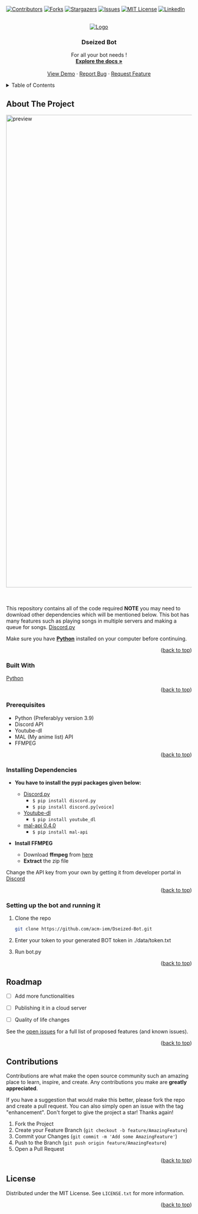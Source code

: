 <div id="top"></div>

[![Contributors][contributors-shield]][contributors-url]
[![Forks][forks-shield]][forks-url]
[![Stargazers][stars-shield]][stars-url]
[![Issues][issues-shield]][issues-url]
[![MIT License][license-shield]][license-url]
[![LinkedIn][linkedin-shield]][linkedin-url]



<!-- PROJECT LOGO -->
<br />
<div align="center">
  <a href="https://github.com/acm-iem/Dseized-Bot">
    <img src="https://github.com/acm-iem/Dseized-Bot/blob/master/data/Deseized%20Logo%20V2%20Transparent-01.png" alt="Logo">
  </a>

  <h3 align="center">Dseized Bot</h3>

  <p align="center">
    For all your bot needs !
    <br />
    <a href="https://github.com/acm-iem/Dseized-Bot"><strong>Explore the docs »</strong></a>
    <br />
    <br />
    <a href="https://github.com/acm-iem/Dseized-Bot">View Demo</a>
    ·
    <a href="https://github.com/acm-iem/Dseized-Bot/issues">Report Bug</a>
    ·
    <a href="https://github.com/acm-iem/Dseized-Bot/issues">Request Feature</a>
  </p>
</div>



<!-- TABLE OF CONTENTS -->
<details>
  <summary>Table of Contents</summary>
  <ol>
    <li>
      <a href="#about-the-project">About The Project</a>
      <ul>
        <li><a href="#built-with">Built With</a></li>
        <li><a href="#prerequisites">Prerequisites</a></li>
        <li><a href="#installing-dependencies">Installing Dependencies</a></li>
        <li><a href="#setting-up-the-bot-and-running-it">Setting up the bot and running it</a></li>
      </ul>
    </li>
    <li><a href="#roadmap">Roadmap</a></li>
    <li><a href="#contributions">Contributing</a></li>
    <li><a href="#license">License</a></li>
  </ol>
</details>



<!-- ABOUT THE PROJECT -->
## About The Project
<div align="centre">
  <a href="https://github.com/acm-iem/Dseized-Bot">
    <img src="https://github.com/acm-iem/Dseized-Bot/blob/master/data/About%20the%20project.png" alt="preview" width="1280">
  </a>
  <br>
  <br>
  <br>
</div>


This repository contains all of the code required **NOTE** you may need to download other dependencies which will be mentioned below. This bot has many features such as playing songs in multiple servers and making a queue for songs. [Discord.py](https://pypi.org/project/discord.py/)


Make sure you have [**Python**](https://python.org) installed on your computer before continuing.

<p align="right">(<a href="#top">back to top</a>)</p>



### Built With

[Python](https://python.org)


<p align="right">(<a href="#top">back to top</a>)</p>

### Prerequisites

* Python (Preferablyy version 3.9)
* Discord API
* Youtube-dl
* MAL (My anime list) API
* FFMPEG


<p align="right">(<a href="#top">back to top</a>)</p>

### Installing Dependencies


* **You have to install the pypi packages given below:**
    * [Discord.py](https://pypi.org/project/discord.py/)
        * `$ pip install discord.py`
        * `$ pip install discord.py[voice]`
    * [Youtube-dl](https://pypi.org/project/youtube_dl/)
        * `$ pip install youtube_dl`
    * [mal-api 0.4.0 ](https://pypi.org/project/mal-api/)
        * `$ pip install mal-api`

* **Install FFMPEG**
   * Download **ffmpeg** from [here](https://www.gyan.dev/ffmpeg/builds/ffmpeg-release-essentials.zip)
   * **Extract** the zip file 
   

Change the API key from your own by getting it from developer portal in [Discord](https://discord.com/developers/applications)


<p align="right">(<a href="#top">back to top</a>)</p>

### Setting up the bot and running it

1. Clone the repo
   ```sh
   git clone https://github.com/acm-iem/Dseized-Bot.git
   ```
2. Enter your token to your generated BOT token in ./data/token.txt

3. Run bot.py

<p align="right">(<a href="#top">back to top</a>)</p>

<!-- ROADMAP -->
## Roadmap

- [ ] Add more functionalities
- [ ] Publishing it in a cloud server
- [ ] Quality of life changes


See the [open issues](https://github.com/acm-iem/Dseized-Bot/issues) for a full list of proposed features (and known issues).

<p align="right">(<a href="#top">back to top</a>)</p>



<!-- CONTRIBUTING -->
## Contributions

Contributions are what make the open source community such an amazing place to learn, inspire, and create. Any contributions you make are **greatly appreciated**.

If you have a suggestion that would make this better, please fork the repo and create a pull request. You can also simply open an issue with the tag "enhancement".
Don't forget to give the project a star! Thanks again!

1. Fork the Project
2. Create your Feature Branch (`git checkout -b feature/AmazingFeature`)
3. Commit your Changes (`git commit -m 'Add some AmazingFeature'`)
4. Push to the Branch (`git push origin feature/AmazingFeature`)
5. Open a Pull Request

<p align="right">(<a href="#top">back to top</a>)</p>



<!-- LICENSE -->
## License

Distributed under the MIT License. See `LICENSE.txt` for more information.

<p align="right">(<a href="#top">back to top</a>)</p>



<!-- MARKDOWN LINKS & IMAGES -->
<!-- https://www.markdownguide.org/basic-syntax/#reference-style-links -->
[contributors-shield]: https://img.shields.io/github/contributors/acm-iem/Dseized-Bot.svg?style=for-the-badge
[contributors-url]: https://github.com/acm-iem/Dseized-Bot/graphs/contributors
[forks-shield]: https://img.shields.io/github/forks/acm-iem/Dseized-Bot.svg?style=for-the-badge
[forks-url]: https://github.com/acm-iem/Dseized-Bot/network/members
[stars-shield]: https://img.shields.io/github/stars/acm-iem/Dseized-Bot.svg?style=for-the-badge
[stars-url]: https://github.com/acm-iem/Dseized-Bot/stargazers
[issues-shield]: https://img.shields.io/github/issues/acm-iem/Dseized-Bot.svg?style=for-the-badge
[issues-url]: https://github.com/acm-iem/Dseized-Bot/issues
[license-shield]: https://img.shields.io/github/license/acm-iem/Dseized-Bot.svg?style=for-the-badge
[license-url]: https://github.com/acm-iem/Dseized-Bot/blob/master/LICENSE
[linkedin-shield]: https://img.shields.io/badge/-LinkedIn-black.svg?style=for-the-badge&logo=linkedin&colorB=555
[linkedin-url]: https://www.linkedin.com/company/acm-iem/
